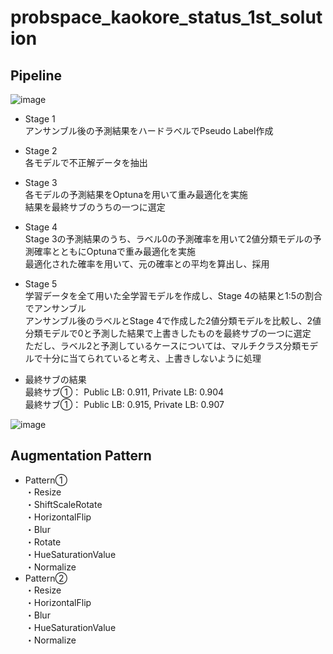 # probspace_kaokore_status_1st_solution

## Pipeline

![image](https://user-images.githubusercontent.com/95401302/183533421-0ea89864-8e26-4bd4-852b-16d4ac9430a4.png)

- Stage 1<br>
  アンサンブル後の予測結果をハードラベルでPseudo Label作成
- Stage 2<br>
  各モデルで不正解データを抽出<br>
- Stage 3<br>
  各モデルの予測結果をOptunaを用いて重み最適化を実施<br>
  結果を最終サブのうちの一つに選定
- Stage 4<br>
  Stage 3の予測結果のうち、ラベル0の予測確率を用いて2値分類モデルの予測確率とともにOptunaで重み最適化を実施<br>
  最適化された確率を用いて、元の確率との平均を算出し、採用
- Stage 5<br>
  学習データを全て用いた全学習モデルを作成し、Stage 4の結果と1:5の割合でアンサンブル<br>
  アンサンブル後のラベルとStage 4で作成した2値分類モデルを比較し、2値分類モデルで0と予測した結果で上書きしたものを最終サブの一つに選定<br>
  ただし、ラベル2と予測しているケースについては、マルチクラス分類モデルで十分に当てられていると考え、上書きしないように処理
  
- 最終サブの結果<br>
  最終サブ①： Public LB: 0.911, Private LB: 0.904<br>
  最終サブ①： Public LB: 0.915, Private LB: 0.907  

![image](https://user-images.githubusercontent.com/95401302/183533561-f4863d25-4c7a-44e2-886a-abd50e6e74a6.png)

## Augmentation Pattern

- Pattern①<br>
  ・Resize<br>
  ・ShiftScaleRotate<br>
  ・HorizontalFlip<br>
  ・Blur<br>
  ・Rotate<br>
  ・HueSaturationValue<br>
  ・Normalize
- Pattern②<br>
  ・Resize<br>
  ・HorizontalFlip<br>
  ・Blur<br>
  ・HueSaturationValue<br>
  ・Normalize
